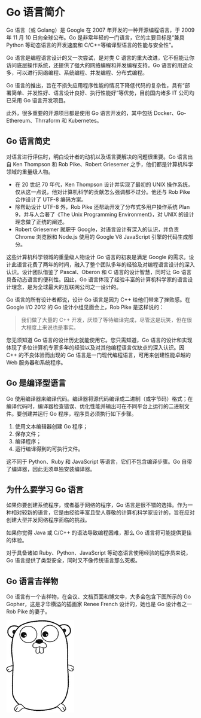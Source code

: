 # Go 语言简介

Go 语言（或 Golang）是 Google 在 2007 年开发的一种开源编程语言，于 2009 年 11 月 10 日向全球公布。Go 是非常年轻的一门语言，它的主要目标是“兼具 Python 等动态语言的开发速度和 C/C++等编译型语言的性能与安全性”。

Go 语言是编程语言设计的又一次尝试，是对类 C 语言的重大改进，它不但能让你访问底层操作系统，还提供了强大的网络编程和并发编程支持。Go 语言的用途众多，可以进行网络编程、系统编程、并发编程、分布式编程。

Go 语言的推出，旨在不损失应用程序性能的情况下降低代码的复杂性，具有“部署简单、并发性好、语言设计良好、执行性能好”等优势，目前国内诸多 IT 公司均已采用 Go 语言开发项目。

此外，很多重要的开源项目都是使用 Go 语言开发的，其中包括 Docker、Go-Ethereum、Thrraform 和 Kubernetes。

## Go 语言简史

对语言进行评估时，明白设计者的动机以及语言要解决的问题很重要。Go 语言出自 Ken Thompson 和 Rob Pike、Robert Griesemer 之手，他们都是计算机科学领域的重量级人物。

*   在 20 世纪 70 年代，Ken Thompson 设计并实现了最初的 UNIX 操作系统，仅从这一点说，他对计算机科学的贡献怎么强调都不过分。他还与 Rob Pike 合作设计了 UTF-8 编码方案。
*   除帮助设计 UTF-8 外，Rob Pike 还帮助开发了分布式多用户操作系统 Plan 9，并与人合著了《The Unix Programming Environment》，对 UNIX 的设计理念做了正统的阐述。
*   Robert Griesemer 就职于 Google，对语言设计有深入的认识，并负责 Chrome 浏览器和 Node.js 使用的 Google V8 JavaScript 引擎的代码生成部分。

这些计算机科学领城的重量级人物设计 Go 语言的初衷是满足 Google 的需求。设计此语言花费了两年的时间，融入了整个团队多年的经验及对编程语言设计的深入认识。设计团队借鉴了 Pascal、Oberon 和 C 语言的设计智慧，同时让 Go 语言具备动态语言的便利性。因此，Go 语言体现了经验丰富的计算机科学家的语言设计理念，是为全球最大的互联网公司之一设计的。

Go 语言的所有设计者都说，设计 Go 语言是因为 C++ 给他们带来了挫败感。在 Google I/O 2012 的 Go 设计小组见面会上，Rob Pike 是这样说的：

> 我们做了大量的 C++ 开发，厌烦了等待编译完成，尽管这是玩笑，但在很大程度上来说也是事实。

您无须知道 Go 语言的设计历史就能使用它。您只需知道，Go 语言的设计和实现体现了多位计算机专家多年的经验以及对其他编程语言优缺点的深入认识。因 C++ 的不良体验而出现的 Go 语言是一门现代编程语言，可用来创建性能卓越的 Web 服务器和系统程序。

## Go 是编译型语言

Go 使用编译器来编译代码。编译器将源代码编译成二进制（或字节码）格式；在编译代码时，编译器检查错误、优化性能并输出可在不同平台上运行的二进制文件。要创建并运行 Go 程序，程序员必须执行如下步骤。

1.  使用文本编辑器创建 Go 程序；
2.  保存文件；
3.  编译程序；
4.  运行编译得到的可执行文件。

这不同于 Python、Ruby 和 JavaScript 等语言，它们不包含编译步骤。Go 自带了编译器，因此无须单独安装编译器。

## 为什么要学习 Go 语言

如果你要创建系统程序，或者基于网络的程序，Go 语言是很不错的选择。作为一种相对较新的语言，它是由经验丰富且受人尊敬的计算机科学家设计的，旨在应对创建大型并发网络程序面临的挑战。

如果你觉得 Java 或 C/C++ 的语法导致编程困难，那么 Go 语言将可能提供更佳的体验。

对于具备诸如 Ruby、Python、JavaScript 等动态语言使用经验的程序员来说，Go 语言提供了类型安全，同时又不像传统语言那么死板。

## Go 语言吉祥物

Go 语言有一个吉祥物，在会议、文档页面和博文中，大多会包含下图所示的 Go Gopher，这是才华横溢的插画家 Renee French 设计的，她也是 Go 设计者之一 Rob Pike 的妻子。

![](img/cbf2aeb1cc874cc733021ad8bfc35446.jpg)